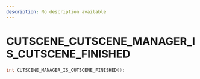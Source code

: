 ```yaml
---
description: No description available 
---
```


# CUTSCENE\_CUTSCENE_MANAGER_IS_CUTSCENE_FINISHED

```cpp
int CUTSCENE_MANAGER_IS_CUTSCENE_FINISHED();
```